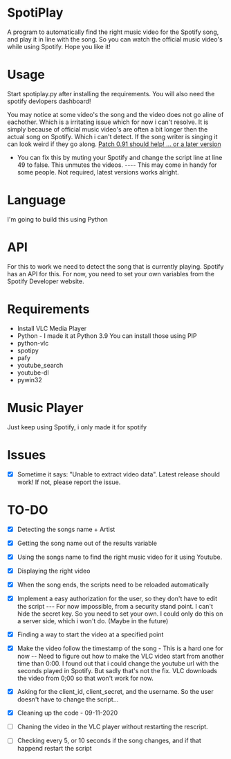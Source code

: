 # SpotiPlay
A program to automatically find the right music video for the Spotify song, and play it in line with the song. 
So you can watch the official music video's while using Spotify. Hope you like it! 
# Usage
Start spotiplay.py after installing the requirements. You will also need the spotify devlopers dashboard!

You may notice at some video's the song and the video does not go aline of eachother. Which is a irritating issue which for now i can't resolve. It is simply because of official music video's are often a bit longer then the actual song on Spotify. Which i can't detect. If the song writer is singing it can look weird if they go along. [Patch 0.91 should help! ... or a later version](https://github.com/Remco17/SpotiPlay/releases/tag/0.91)
- You can fix this by muting your Spotify and change the script line at line 49 to false. This unmutes the videos.  ---- This may come in handy for some people. Not required, latest versions works alright.
# Language
I'm going to build this using Python
# API
For this to work we need to detect the song that is currently playing. Spotify has an API for this. 
For now, you need to set your own variables from the Spotify Developer website. 
# Requirements 
- Install VLC Media Player
- Python - I made it at Python 3.9
You can install those using PIP
 - python-vlc
 - spotipy
 - pafy
 - youtube_search
 - youtube-dl
 - pywin32
# Music Player
Just keep using Spotify, i only made it for spotify
# Issues
- [X] Sometime it says: "Unable to extract video data". Latest release should work! If not, please report the issue.
# TO-DO 
- [X] Detecting the songs name + Artist
- [x] Getting the song name out of the results variable
- [x] Using the songs name to find the right music video for it using Youtube. 
- [x] Displaying the right video
- [x] When the song ends, the scripts need to be reloaded automatically
- [X] Implement a easy authorization for the user, so they don't have to edit the script --- For now impossible, from a security stand point. I can't hide the secret key. So you need to set your own. I could only do this on a server side, which i won't do. (Maybe in the future)
- [X] Finding a way to start the video at a specified point
- [X] Make the video follow the timestamp of the song - This is a hard one for now -- Need to figure out how to make the VLC video start from another time than 0:00. I found out that i could change the youtube url with the seconds played in Spotify. But sadly that's not the fix. VLC downloads the video from 0;00 so that won't work for now. 
- [X] Asking for the client_id, client_secret, and the username. So the user doesn't have to change the script...
- [X] Cleaning up the code - 09-11-2020
- [ ] Chaning the video in the VLC player without restarting the rescript. 
- [ ] Checking every 5, or 10 seconds if the song changes, and if that happend restart the script




